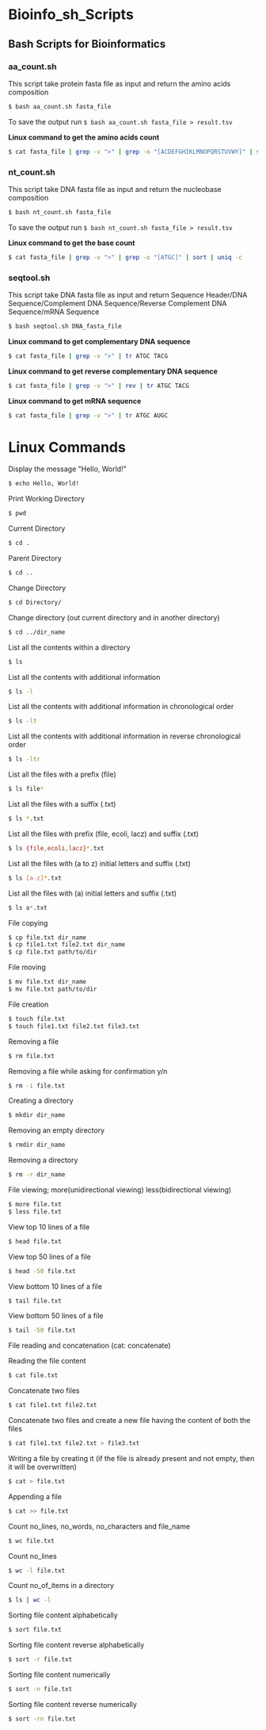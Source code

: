 # Bioinfo_sh_Scripts
## Bash Scripts for Bioinformatics
### aa_count.sh
This script take protein fasta file as input and return the amino acids composition
```bash
$ bash aa_count.sh fasta_file
```
To save the output run `$ bash aa_count.sh fasta_file > result.tsv`

**Linux command to get the amino acids count**
```bash
$ cat fasta_file | grep -v ">" | grep -o "[ACDEFGHIKLMNOPQRSTUVWY]" | sort | uniq -c
```
### nt_count.sh
This script take DNA fasta file as input and return the nucleobase composition
```bash
$ bash nt_count.sh fasta_file
```
To save the output run `$ bash nt_count.sh fasta_file > result.tsv`

**Linux command to get the base count**
```bash
$ cat fasta_file | grep -v ">" | grep -o "[ATGC]" | sort | uniq -c
```
### seqtool.sh
This script take DNA fasta file as input and return Sequence Header/DNA Sequence/Complement DNA Sequence/Reverse Complement DNA Sequence/mRNA Sequence
```bash
$ bash seqtool.sh DNA_fasta_file
```
**Linux command to get complementary DNA sequence**
```bash
$ cat fasta_file | grep -v ">" | tr ATGC TACG
```
**Linux command to get reverse complementary DNA sequence**
```bash
$ cat fasta_file | grep -v ">" | rev | tr ATGC TACG
```
**Linux command to get mRNA sequence**
```bash
$ cat fasta_file | grep -v ">" | tr ATGC AUGC
```
# Linux Commands
Display the message "Hello, World!"
```bash
$ echo Hello, World!
```
Print Working Directory
```bash
$ pwd
```
Current Directory
```bash
$ cd .
```
Parent Directory
```bash
$ cd .. 
```
Change Directory
```bash
$ cd Directory/
```
Change directory (out current directory and in another directory)
```bash
$ cd ../dir_name
```
List all the contents within a directory
```bash
$ ls
```
List all the contents with additional information
```bash
$ ls -l
```
List all the contents with additional information in chronological order 
```bash
$ ls -lt
```
List all the contents with additional information in reverse chronological order 
```bash
$ ls -ltr
```
List all the files with a prefix (file)
```bash
$ ls file*
```
List all the files with a suffix (.txt)
```bash
$ ls *.txt
```
List all the files with prefix (file, ecoli, lacz) and suffix (.txt)
```bash
$ ls {file,ecoli,lacz}*.txt
```
List all the files with (a to z) initial letters and suffix (.txt)
```bash
$ ls [a-z]*.txt
```
List all the files with (a) initial letters and suffix (.txt)
```bash
$ ls a*.txt
```
File copying
```bash
$ cp file.txt dir_name
$ cp file1.txt file2.txt dir_name
$ cp file.txt path/to/dir
```
File moving
```bash
$ mv file.txt dir_name
$ mv file.txt path/to/dir
```
File creation
```bash
$ touch file.txt
$ touch file1.txt file2.txt file3.txt
```
Removing a file
```bash
$ rm file.txt
```
Removing a file while asking for confirmation y/n
```bash
$ rm -i file.txt
```
Creating a directory
```bash
$ mkdir dir_name
```
Removing an empty directory
```bash
$ rmdir dir_name
```
Removing a directory
```bash
$ rm -r dir_name
```
File viewing; more(unidirectional viewing) less(bidirectional viewing)
```bash
$ more file.txt
$ less file.txt
```
View top 10 lines of a file
```bash
$ head file.txt
```
View top 50 lines of a file
```bash
$ head -50 file.txt
```
View bottom 10 lines of a file
```bash
$ tail file.txt
```
View bottom 50 lines of a file
```bash
$ tail -50 file.txt
```
File reading and concatenation (cat: concatenate)

Reading the file content
```bash
$ cat file.txt
```
Concatenate two files
```bash
$ cat file1.txt file2.txt
```
Concatenate two files and create a new file having the content of both the files
```bash
$ cat file1.txt file2.txt > file3.txt
```
Writing a file by creating it (if the file is already present and not empty, then it will be overwritten)
```bash
$ cat > file.txt
```
Appending a file
```bash
$ cat >> file.txt
```
Count no_lines, no_words, no_characters and file_name
```bash
$ wc file.txt
```
Count no_lines
```bash
$ wc -l file.txt
```
Count no_of_items in a directory
```bash
$ ls | wc -l
```
Sorting file content alphabetically
```bash
$ sort file.txt
```
Sorting file content reverse alphabetically
```bash
$ sort -r file.txt
```
Sorting file content numerically
```bash
$ sort -n file.txt
```
Sorting file content reverse numerically
```bash
$ sort -rn file.txt
```
